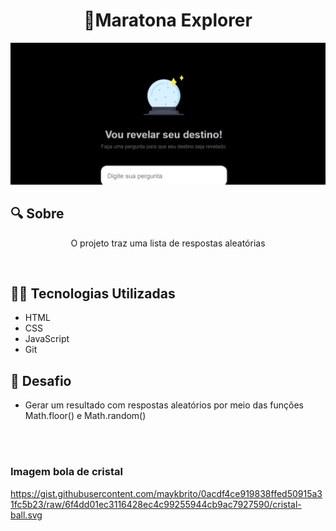 <h1 align='center'>🔮Maratona Explorer</h1>

<img src='./images/img.jpeg'>

## 🔍 Sobre

<p align='center'>O projeto traz uma lista de respostas aleatórias</p>

<br>

## 🧑‍💻 Tecnologias Utilizadas
- HTML
- CSS
- JavaScript
- Git

## 🚀 Desafio
- Gerar um resultado com respostas aleatórios por meio das funções Math.floor() e Math.random()

<br><br>

### Imagem bola de cristal
https://gist.githubusercontent.com/maykbrito/0acdf4ce919838ffed50915a31fc5b23/raw/6f4dd01ec3116428ec4c99255944cb9ac7927590/cristal-ball.svg
